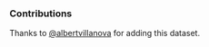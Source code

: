 
### Contributions

Thanks to [@albertvillanova](https://github.com/albertvillanova) for adding this dataset.

